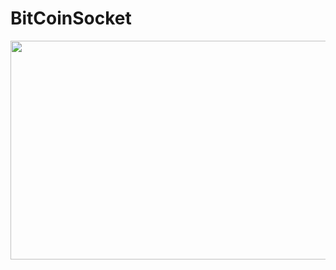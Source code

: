 # BitCoinSocket
<img align=left width=700 height=350 src="https://user-images.githubusercontent.com/106246180/173904622-f8aae06f-e00a-41d0-8f73-71cd56703681.jpg"/>
